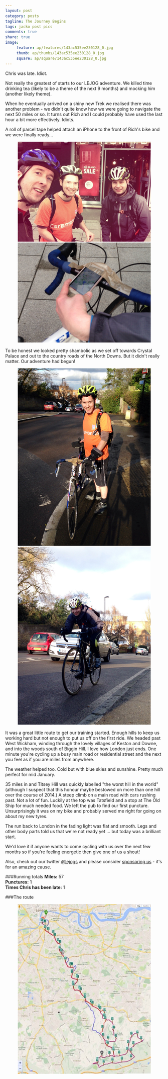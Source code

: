 ```yaml
---
layout: post
category: posts
tagline: The Journey Begins
tags: jacko post pics
comments: true
share: true
image: 
     feature: ap/features/143ac535ee230128_0.jpg
     thumb: ap/thumbs/143ac535ee230128_0.jpg
     square: ap/square/143ac535ee230128_0.jpg
---
```


Chris was late. Idiot.

Not really the greatest of starts to our LEJOG adventure. We killed time drinking tea (likely to be a theme of the next 9 months) and mocking him (another likely theme). 

When he eventually arrived on a shiny new Trek we realised there was another problem - we didn't quite know how we were going to navigate the next 50 miles or so. It turns out Rich and I could probably have used the last hour a bit more effectively. Idiots.

A roll of parcel tape helped attach an iPhone to the front of Rich's bike and we were finally ready...

<figure class="half">
<a href = "/images/ap/standard/143ac535ee230128_0.jpg">
<img src="/images/ap/standard/143ac535ee230128_0.jpg">
</a>
<a href = "/images/ap/standard/143ac535ee230128_1.jpg">
<img src="/images/ap/standard/143ac535ee230128_1.jpg">
</a>
</figure>


To be honest we looked pretty shambolic as we set off towards Crystal Palace and out to the country roads of the North Downs. But it didn't really matter. Our adventure had begun!

<figure class="half">
<a href = "/images/ap/standard/143ac535ee230128_2.jpg">
<img src="/images/ap/standard/143ac535ee230128_2.jpg">
</a>
<a href = "/images/ap/standard/143ac535ee230128_3.jpg">
<img src="/images/ap/standard/143ac535ee230128_3.jpg">
</a>
</figure>


It was a great little route to get our training started. Enough hills to keep us working hard but not enough to put us off on the first ride. We headed past West Wickham, winding through the lovely villages of Keston and Downe, and into the woods south of Biggin Hill. I love how London just ends. One minute you're cycling up a busy main road or residential street and the next you feel as if you are miles from anywhere.

The weather helped too. Cold but with blue skies and sunshine. Pretty much perfect for mid January.  

35 miles in and Titsey Hill was quickly labelled "the worst hill in the world" (although I suspect that this honour maybe bestowed on more than one hill over the course of 2014.)  A steep climb on a main road with cars rushing past. Not a lot of fun. Luckily at the top was Tatsfield and a stop at The Old Ship for much needed food. We left the pub to find our first puncture. Unsurprisingly it was on my bike and probably served me right for going on about my new tyres. 

The run back to London in the fading light was flat and smooth. Legs and other body parts told us that we're not ready yet ... but today was a brilliant start.



We'd love it if anyone wants to come cycling with us over the next few months so if you're feeling energetic then give one of us a shout!

Also, check out our twitter [@lejogs](https://twitter.com/lejogs) and please consider [sponsoring us](http://lejo.gs/sponsor/) - it's for an amazing cause.

###Running totals
<i class="icon-road"></i>**Miles:** 57<br>
<i class="icon-wrench"></i>**Punctures:** 1<br>
<i class="icon-time"></i>**Times Chris has been late:** 1<br>

###The route

<figure class="">
<a href = "/images/ap/standard/143ac535ee230128_4.jpg">
<img src="/images/ap/standard/143ac535ee230128_4.jpg">
</a>
</figure>
